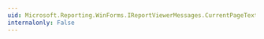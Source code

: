 ```yaml
---
uid: Microsoft.Reporting.WinForms.IReportViewerMessages.CurrentPageTextBoxToolTip
internalonly: False
---
```

